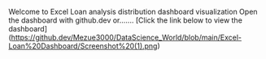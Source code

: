 Welcome to Excel Loan analysis distribution dashboard visualization
Open the dashboard with github.dev or.......
[Click the link below to view the dashboard]
(https://github.dev/Mezue3000/DataScience_World/blob/main/Excel-Loan%20Dashboard/Screenshot%20(1).png)